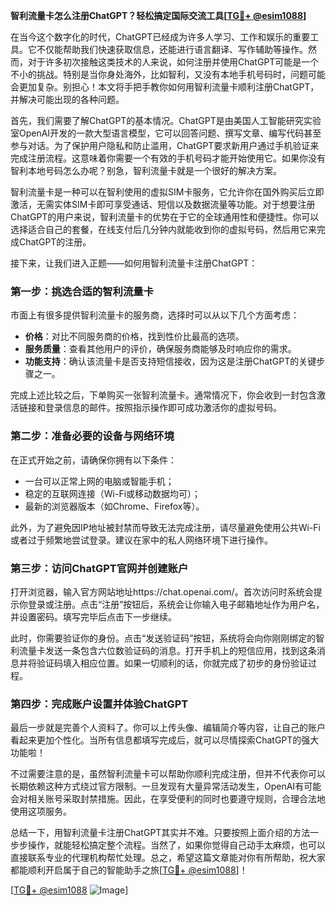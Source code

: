 **智利流量卡怎么注册ChatGPT？轻松搞定国际交流工具[[TG💪+ @esim1088](https://t.me/s/esim1088)]**

在当今这个数字化的时代，ChatGPT已经成为许多人学习、工作和娱乐的重要工具。它不仅能帮助我们快速获取信息，还能进行语言翻译、写作辅助等操作。然而，对于许多初次接触这类技术的人来说，如何注册并使用ChatGPT可能是一个不小的挑战。特别是当你身处海外，比如智利，又没有本地手机号码时，问题可能会更加复杂。别担心！本文将手把手教你如何用智利流量卡顺利注册ChatGPT，并解决可能出现的各种问题。

首先，我们需要了解ChatGPT的基本情况。ChatGPT是由美国人工智能研究实验室OpenAI开发的一款大型语言模型，它可以回答问题、撰写文章、编写代码甚至参与对话。为了保护用户隐私和防止滥用，ChatGPT要求新用户通过手机验证来完成注册流程。这意味着你需要一个有效的手机号码才能开始使用它。如果你没有智利本地号码怎么办呢？别急，智利流量卡就是一个很好的解决方案。

智利流量卡是一种可以在智利使用的虚拟SIM卡服务，它允许你在国外购买后立即激活，无需实体SIM卡即可享受通话、短信以及数据流量等功能。对于想要注册ChatGPT的用户来说，智利流量卡的优势在于它的全球通用性和便捷性。你可以选择适合自己的套餐，在线支付后几分钟内就能收到你的虚拟号码，然后用它来完成ChatGPT的注册。

接下来，让我们进入正题——如何用智利流量卡注册ChatGPT：

### 第一步：挑选合适的智利流量卡

市面上有很多提供智利流量卡的服务商，选择时可以从以下几个方面考虑：
- **价格**：对比不同服务商的价格，找到性价比最高的选项。
- **服务质量**：查看其他用户的评价，确保服务商能够及时响应你的需求。
- **功能支持**：确认该流量卡是否支持短信接收，因为这是注册ChatGPT的关键步骤之一。

完成上述比较之后，下单购买一张智利流量卡。通常情况下，你会收到一封包含激活链接和登录信息的邮件。按照指示操作即可成功激活你的虚拟号码。

### 第二步：准备必要的设备与网络环境

在正式开始之前，请确保你拥有以下条件：
- 一台可以正常上网的电脑或智能手机；
- 稳定的互联网连接（Wi-Fi或移动数据均可）；
- 最新的浏览器版本（如Chrome、Firefox等）。

此外，为了避免因IP地址被封禁而导致无法完成注册，请尽量避免使用公共Wi-Fi或者过于频繁地尝试登录。建议在家中的私人网络环境下进行操作。

### 第三步：访问ChatGPT官网并创建账户

打开浏览器，输入官方网站地址https://chat.openai.com/。首次访问时系统会提示你登录或注册。点击“注册”按钮后，系统会让你输入电子邮箱地址作为用户名，并设置密码。填写完毕后点击下一步继续。

此时，你需要验证你的身份。点击“发送验证码”按钮，系统将会向你刚刚绑定的智利流量卡发送一条包含六位数验证码的消息。打开手机上的短信应用，找到这条消息并将验证码填入相应位置。如果一切顺利的话，你就完成了初步的身份验证过程。

### 第四步：完成账户设置并体验ChatGPT

最后一步就是完善个人资料了。你可以上传头像、编辑简介等内容，让自己的账户看起来更加个性化。当所有信息都填写完成后，就可以尽情探索ChatGPT的强大功能啦！

不过需要注意的是，虽然智利流量卡可以帮助你顺利完成注册，但并不代表你可以长期依赖这种方式绕过官方限制。一旦发现有大量异常活动发生，OpenAI有可能会对相关账号采取封禁措施。因此，在享受便利的同时也要遵守规则，合理合法地使用这项服务。

总结一下，用智利流量卡注册ChatGPT其实并不难。只要按照上面介绍的方法一步步操作，就能轻松搞定整个流程。当然了，如果你觉得自己动手太麻烦，也可以直接联系专业的代理机构帮忙处理。总之，希望这篇文章能对你有所帮助，祝大家都能顺利开启属于自己的智能助手之旅[[TG💪+ @esim1088](https://t.me/s/esim1088)]！

[[TG💪+ @esim1088](https://t.me/s/esim1088) ![Image](https://i.postimg.cc/4NQfJmqS/Snipaste-2025-05-13-00-14-12.png)]